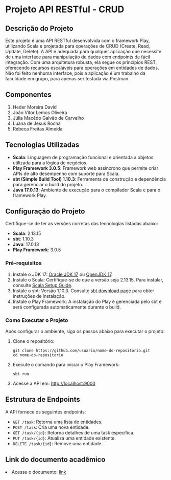 <h1>Projeto API RESTful - CRUD</h1>

<h2>Descrição do Projeto</h2>
<p>
    Este projeto é uma API RESTful desenvolvida com o framework Play, utilizando Scala e projetada para operações de CRUD (Create, Read, Update, Delete). 
    A API é adequada para qualquer aplicação que necessite de uma interface para manipulação de dados com endpoints de fácil integração. 
    Com uma arquitetura robusta, ela segue os princípios REST, oferecendo recursos escaláveis para operações em entidades de dados. Não foi feito nenhuma interface, pois a aplicação é um trabalho
    da faculdade em grupo, para apenas ser testada via Postman.
</p>

<h2>Componentes</h2>
<ol>
    <li>Heder Moreira David</li>
    <li>João Vitor Lemos Oliveira</li>
    <li>Júlia Macêdo Galvão de Carvalho</li>
    <li>Luana de Jesus Rocha</li>
    <li>Rebeca Freitas Almeida</li>
</ol>
    

<h2>Tecnologias Utilizadas</h2>
<ul>
    <li><strong>Scala</strong>: Linguagem de programação funcional e orientada a objetos utilizada para a lógica de negócios.</li>
    <li><strong>Play Framework 3.0.5</strong>: Framework web assíncrono que permite criar APIs de alto desempenho com suporte para Scala.</li>
    <li><strong>sbt (Simple Build Tool) 1.10.3</strong>: Ferramenta de construção e dependência para gerenciar o build do projeto.</li>
    <li><strong>Java 17.0.13</strong>: Ambiente de execução para o compilador Scala e para o framework Play.</li>
</ul>

<h2>Configuração do Projeto</h2>
<p>Certifique-se de ter as versões corretas das tecnologias listadas abaixo:</p>
<ul>
    <li><strong>Scala</strong>: 2.13.15</li>
    <li><strong>sbt</strong>: 1.10.3</li>
    <li><strong>Java</strong>: 17.0.13</li>
    <li><strong>Play Framework</strong>: 3.0.5</li>
</ul>

<h3>Pré-requisitos</h3>
<ol>
    <li>Instale o JDK 17: <a href="https://www.oracle.com/java/technologies/javase-jdk17-downloads.html" target="_blank">Oracle JDK 17</a> ou <a href="https://openjdk.java.net/projects/jdk/17/" target="_blank">OpenJDK 17</a>.</li>
    <li>Instale o Scala: Certifique-se de que a versão seja 2.13.15. Para instalar, consulte <a href="https://www.scala-lang.org/download/" target="_blank">Scala Setup Guide</a>.</li>
    <li>Instale o sbt: Versão 1.10.3. Consulte <a href="https://www.scala-sbt.org/download.html" target="_blank">sbt download page</a> para obter instruções de instalação.</li>
    <li>Instale o Play Framework: A instalação do Play é gerenciada pelo sbt e será configurada automaticamente durante o build.</li>
</ol>

<h3>Como Executar o Projeto</h3>
<p>Após configurar o ambiente, siga os passos abaixo para executar o projeto:</p>

<ol>
    <li>Clone o repositório:
        <pre><code>git clone https://github.com/usuario/nome-do-repositorio.git
cd nome-do-repositorio</code></pre>
    </li>
    <li>Execute o comando para iniciar o Play Framework:
        <pre><code>sbt run</code></pre>
    </li>
    <li>Acesse a API em: <a href="http://localhost:9000" target="_blank">http://localhost:9000</a></li>
</ol>

<h2>Estrutura de Endpoints</h2>
<p>A API fornece os seguintes endpoints:</p>
<ul>
    <li><code>GET /task</code>: Retorna uma lista de entidades.</li>
    <li><code>POST /task</code>: Cria uma nova entidade.</li>
    <li><code>GET /task/{id}</code>: Retorna detalhes de uma task específica.</li>
    <li><code>PUT /task/{id}</code>: Atualiza uma entidade existente.</li>
    <li><code>DELETE /task/{id}</code>: Remove uma entidade.</li>
</ul>

<h2>Link do documento acadêmico</h2>
<li>Acesse o documento:  <a href="https://docs.google.com/document/d/10dQ0tXh_EyRjE_NebK8LgsMe9wdHEWIv](https://docs.google.com/document/d/10dQ0tXh_EyRjE_NebK8LgsMe9wdHEWIv/edit?usp=sharing&ouid=103910744365068285007&rtpof=true&sd=true)" target="_blank">link</a></li>

